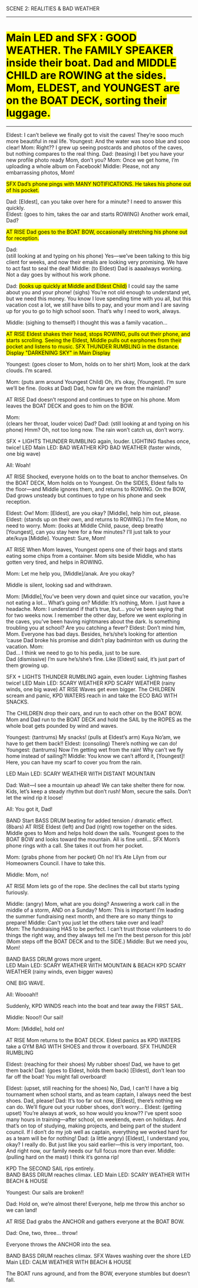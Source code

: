 SCENE 2: REALITIES & BAD WEATHER 
 
---

# <mark> Main LED and SFX : GOOD WEATHER. The FAMILY SPEAKER inside their boat. Dad and MIDDLE CHILD are ROWING at the sides. Mom, ELDEST, and YOUNGEST are on the BOAT DECK, sorting their luggage. </mark>

---
 
Eldest: 
 	I can’t believe we finally got to visit the caves! They’re sooo much more beautiful in real life. 
Youngest: 
 	And the water was sooo blue and sooo clear! 
Mom: 
 	Right?? I grew up seeing postcards and photos of the caves, but nothing compares to the real thing. 
Dad: 
 	(teasing) I bet you have your new profile photo ready Mom, don’t you? 
Mom: 
 	Once we get home, I’m uploading a whole album on Facebook! 
Middle: 	Please, not any embarrassing photos, Mom! 
 
<mark> SFX 	Dad’s phone pings with MANY NOTIFICATIONS. He takes his phone out of his pocket. </mark>
 
Dad: 
 	[Eldest], can you take over here for a minute? I need to answer this quickly.  
Eldest: 
 	(goes to him, takes the oar and starts ROWING) Another work email, Dad? 

<mark> AT RISE 	Dad goes to the BOAT BOW, occasionally stretching his phone out for reception. </mark>
 
Dad:  
 	(still looking at and typing on his phone) Yes—we’ve been talking to this big client for weeks, and now their emails are looking very promising. We have to act fast to seal the deal! 
Middle:  	(to Eldest) Dad is aaaalways working. Not a day goes by without his work phone. 
 
Dad: 
 	<mark> (looks up quickly at Middle and Eldest Child)</mark> I could say the same about you and your phone! (sighs) You’re not old enough to understand yet, but we need this money. You know I love spending time with you all, but this vacation cost a lot, we still have bills to pay, and your mom and I are saving up for you to go to high school soon. That’s why I need to work, always. 

Middle:
(sighing to themself) I thought this was a family vacation… 
 
<mark>AT RISE 	Eldest shakes their head, stops ROWING, pulls out their phone, and starts scrolling. Seeing the Eldest, Middle pulls out earphones from their pocket and listens to music.  SFX THUNDER RUMBLING in the distance.  Display "DARKENING SKY" in Main Display</mark>


Youngest:
(goes closer to Mom, holds on to her shirt) Mom, look at the dark clouds. I’m scared. 
 
Mom:
(puts arm around Youngest Child) Oh, it’s okay, (Youngest). I’m sure we’ll be fine. (looks at Dad) Dad, how far are we from the mainland? 
 
AT RISE 	Dad doesn’t respond and continues to type on his phone. Mom leaves the BOAT DECK and goes to him on the BOW. 
 
Mom:  
 	(clears her throat, louder voice) Dad? 
Dad:  	(still looking at and typing on his phone) Hmm? Oh, not too long now. The rain won’t catch us, don’t worry. 
 
SFX + LIGHTS 	THUNDER RUMBLING again, louder. LIGHTING flashes once, twice! 
LED 	Main LED: BAD WEATHER 
KPD 	BAD WEATHER (faster winds, one big wave) 
 
All: 	Woah! 
 
AT RISE 	Shocked, everyone holds on to the boat to anchor themselves. On the 
BOAT DECK, Mom holds on to Youngest. On the SIDES, Eldest falls to the 
	floor—and Middle ignores them, and returns to ROWING. On the BOW, Dad grows unsteady but continues to type on his phone and seek reception. 
 
Eldest: 
 	Ow! 
Mom: 
 	[Eldest], are you okay? [Middle], help him out, please. 
Eldest: 
 	(stands up on their own, and returns to ROWING.) I’m fine Mom, no need to worry. 
Mom: 
 	(looks at Middle Child, pause, deep breath) [Youngest], can you stay here for a few minutes? I’ll just talk to your ate/kuya [Middle]. 
Youngest: 	Sure, Mom!  
 
AT RISE 	When Mom leaves, Youngest opens one of their bags and starts eating some chips from a container. Mom sits beside Middle, who has gotten very tired, and helps in ROWING. 
 
Mom: 	Let me help you, [Middle]/anak. Are you okay?  
 
Middle is silent, looking sad and withdrawn. 
 
Mom: 
 	[Middle],You’ve been very down and quiet since our vacation, you’re not eating a lot… What’s going on? 
Middle: 
 	It’s nothing, Mom. I just have a headache. 
Mom: 
 	I understand if that’s true, but… you’ve been saying that for two weeks now. I remember the other day, before we went exploring in the caves, you’ve been having nightmares about the dark. Is something troubling you at school? Are you catching a fever? 
Eldest: 
 	Don’t mind him, Mom. Everyone has bad days. Besides, he’s/she’s looking for attention ‘cause Dad broke his promise and didn’t play badminton with us during the vacation. 
Mom:  
 	Dad… I think we need to go to his pedia, just to be sure.  
Dad 	(dismissive) I’m sure he’s/she’s fine. Like [Eldest] said, it’s just part of them growing up. 
 
SFX + LIGHTS 	THUNDER RUMBLING again, even louder. Lightning flashes twice! 
LED 	Main LED: SCARY WEATHER 
KPD 	SCARY WEATHER (rainy winds, one big wave) 
AT RISE 	Waves get even bigger. The CHILDREN scream and panic, KPD WATERS reach in and take the ECO BAG WITH SNACKS. 
 
The CHILDREN drop their oars, and run to each other on the BOAT BOW. Mom and Dad run to the BOAT DECK and hold the SAIL by the ROPES as the whole boat gets pounded by wind and waves. 
 
Youngest: 
 	(tantrums) My snacks! (pulls at Eldest’s arm) Kuya No’am, we have to get them back!! 
Eldest: 
 	(consoling) There’s nothing we can do! 
Youngest: 
 	(tantrums) Now I’m getting wet from the rain! Why can’t we fly home instead of sailing?! 
Middle: 	You know we can’t afford it, [Youngest]! Here, you can have my scarf to cover you from the rain. 
 
LED 	Main LED: SCARY WEATHER WITH DISTANT MOUNTAIN  
 
Dad: 	Wait—I see a mountain up ahead! We can take shelter there for now. Kids, let’s keep a steady rhythm but don’t rush! Mom, secure the sails. Don’t let the wind rip it loose! 
 
All: 	You got it, Dad! 
 
BAND 	Start BASS DRUM beating for added tension / dramatic effect. (8bars) 
AT RISE 	Eldest (left) and Dad (right) row together on the sides. Middle goes to Mom and helps hold down the sails. Youngest goes to the BOAT BOW and looks toward the mountain. All is fine until… 
SFX 	Mom’s phone rings with a call. She takes it out from her pocket. 
 
Mom:  	(grabs phone from her pocket) Oh no! It’s Ate Lilyn from our Homeowners Council. I have to take this. 
 
Middle: 	 Mom, no! 
 
AT RISE 	Mom lets go of the rope. She declines the call but starts typing furiously. 
 
Middle: 
 	(angry) Mom, what are you doing? Answering a work call in the middle of a storm, AND on a Sunday? 
Mom: 
 	This is important! I’m leading the summer fundraising next month, and there are so many things to prepare! 
Middle: 
 	Can't you just let the others take over and lead?  
Mom: 
 	The fundraising HAS to be perfect. I can’t trust those volunteers to do things the right way, and they always tell me I’m the best person for this job! (Mom steps off the BOAT DECK and to the SIDE.) 
Middle: 	But we need you, Mom! 
 
BAND 	BASS DRUM grows more urgent.  
LED 	Main LED: SCARY WEATHER WITH MOUNTAIN & BEACH 
KPD 	SCARY WEATHER (rainy winds, even bigger waves) 
 
ONE BIG WAVE. 
 
All:  	 	Woooah!! 
 
Suddenly, KPD WINDS reach into the boat and tear away the FIRST SAIL. 
 
Middle: 	Nooo!! Our sail! 
 
Mom:  	[Middle], hold on! 
 
AT RISE 	Mom returns to the BOAT DECK. Eldest panics as KPD WATERS take a GYM BAG WITH SHOES and throw it overboard. 
SFX 	THUNDER RUMBLING 
 
Eldest: 
 	(reaching for their shoes) My rubber shoes! Dad, we have to get them back! 
Dad: 	(goes to Eldest, holds them back) [Eldest], don’t lean too far off the boat! You might fall overboard! 
 
Eldest: 
 	(upset, still reaching for the shoes) No, Dad, I can’t! I have a big tournament when school starts, and as team captain, I always need the best shoes. Dad, please! 
Dad: 
 	It’s too far out now, [Eldest], there’s nothing we can do. We’ll figure out your rubber shoes, don’t worry… 
Eldest: 
 	(getting upset) You’re always at work, so how would you know?? I’ve spent sooo many hours in training—after school, on weekends, even on holidays. And that’s on top of studying, making projects, and being part of the student council. If I don’t do my job well as captain, everything we worked hard for as a team will be for nothing! 
Dad: 
 	(a little angry) [Eldest], I understand you, okay? I really do. But just like you said earlier—this is very important, too. And right now, our family needs our full focus more than ever. 
Middle: 	(pulling hard on the mast) I think it’s gonna rip! 
 
KPD 	The SECOND SAIL rips entirely.  
BAND 	BASS DRUM reaches climax. 
LED 	Main LED: SCARY WEATHER WITH BEACH & HOUSE 
 
Youngest: 	Our sails are broken!! 
 
Dad: 	Hold on, we’re almost there! Everyone, help me throw this anchor so we can land! 
 
AT RISE 	Dad grabs the ANCHOR and gathers everyone at the BOAT BOW.  
 
Dad: 	One, two, three… throw! 
 
Everyone throws the ANCHOR into the sea. 
 
BAND 	BASS DRUM reaches climax. 
SFX 	Waves washing over the shore 
LED 	Main LED: CALM WEATHER WITH BEACH & HOUSE 
 
The BOAT runs aground, and from the BOW, everyone stumbles but doesn’t fall. 

